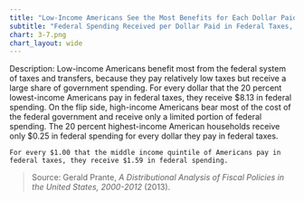 ```yaml
---
title: "Low-Income Americans See the Most Benefits for Each Dollar Paid in Federal Taxes"
subtitle: "Federal Spending Received per Dollar Paid in Federal Taxes, by Income Group (2012)"
chart: 3-7.png
chart_layout: wide
---
```

Description: Low-income Americans benefit most from the federal system of taxes and transfers, because they pay relatively low taxes but receive a large share of government spending. For every dollar that the 20 percent lowest-income Americans pay in federal taxes, they receive $8.13 in federal spending. On the flip side, high-income Americans bear most of the cost of the federal government and receive only a limited portion of federal spending. The 20 percent highest-income American households receive only $0.25 in federal spending for every dollar they pay in federal taxes.

```
For every $1.00 that the middle income quintile of Americans pay in federal taxes, they receive $1.59 in federal spending.
```

> Source: Gerald Prante, *A Distributional Analysis of Fiscal Policies in the United States, 2000-2012* (2013).
